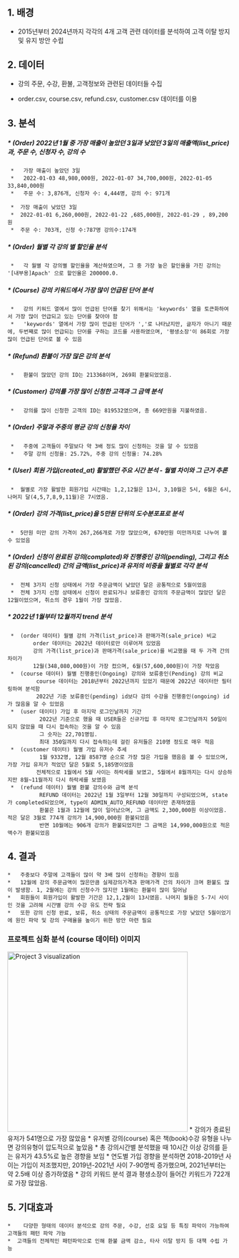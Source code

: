 ## **1. 배경**
*   2015년부터 2024년까지 각각의 4개 고객 관련 데이터를 분석하여 고객 이탈 방지 및 유지 방안 수립

## **2. 데이터**
*   강의 주문, 수강, 환불, 고객정보와 관련된 데이터들 수집
   - order.csv, course.csv, refund.csv, customer.csv 데이터를 이용


## **3. 분석** 

#####   *  (Order) 2022년 1월 중 가장 매출이 높았던 3일과 낮았던 3일의 매출액(list_price)과, 주문 수, 신청자 수, 강의 수 
     *   가장 매출이 높았던 3일
     *   2022-01-03 48,980,000원, 2022-01-07 34,700,000원, 2022-01-05 33,840,000원
     *   주문 수: 3,876개, 신청자 수: 4,444명, 강의 수: 971개
    
     *  가장 매출이 낮았던 3일
     *  2022-01-01 6,260,000원, 2022-01-22 ,685,000원, 2022-01-29 , 89,200원
     *  주문 수: 703개, 신청 수:787명 강의수:174개

#####   *  (Order) 월별 각 강의 별 할인율 분석
     *   각 월별 각 강의별 할인율을 계산하였으며, 그 중 가장 높은 할인율을 가진 강의는 '[내부용]Apach' 으로 할인율은 200000.0.

#####   *  (Course) 강의 키워드에서 가장 많이 언급된 단어 분석

     *   강의 키워드 열에서 많이 언급된 단어를 찾기 위해서는 'keywords' 열을 토큰화하여서 가장 많이 언급되고 있는 단어를 찾아야 함
     *   'keywords' 열에서 가장 많이 언급된 단어가 ','로 나타났지만, 글자가 아니기 때문에, 두번째로 많이 언급되는 단어를 구하는 코드를 사용하였으며, '평생소장'이 86회로 가장 많이 언급된 단어로 볼 수 있음

#####   *  (Refund) 환불이 가장 많은 강의 분석 
     *   환불이 많았던 강의 ID는 213368이며, 269회 환불되었었음.

#####   *  (Customer) 강의를 가장 많이 신청한 고객과 그 금액 분석
     *   강의를 많이 신청한 고객의 ID는 819532였으며, 총 669만원을 지불하였음.

#####   * (Order) 주말과 주중의 평균 강의 신청율 차이
     *   주중에 고객들이 주말보다 약 3배 정도 많이 신청하는 것을 알 수 있었음
     *   주말 강의 신청율: 25.72%, 주중 강의 신청율: 74.28%

#####   *  (User) 회원 가입(created_at) 활발했던 주요 시간 분석 - 월별 차이와 그 근거 추론
     *  월별로 가장 활발한 회원가입 시간때는 1,2,12월은 13시, 3,10월은 5시, 6월은 6시, 나머지 달(4,5,7,8,9,11월)은 7시였음.

#####   *  (Order) 강의 가격(list_price)을 5만원 단위의 도수분포표로 분석
     *  5만원 미만 강의 가격이 267,266개로 가장 많았으며, 670만원 미만까지로 나누어 볼 수 있었음

#####   *  (Order) 신청이 완료된 강의(complated)와 진행중인 강의(pending), 그리고 취소된 강의(cancelled) 간의 금액(list_price)과 유저의 비중을 월별로 각각 분석
     *  전체 3가지 신청 상태에서 가장 주문금액이 낮았던 달은 공통적으로 5월이었음
     *  전체 3가지 신청 상태에서 신청이 완료되거나 보류중인 강의의 주문금액이 많았던 달은 12월이었으며, 취소의 경우 1월이 가장 많았음.

#####   *  2022년 1월부터 12월까지 trend 분석
     *  (order 데이터) 월별 강의 가격(list_price)과 판매가격(sale_price) 비교
            order 데이터는 2022년 데이터로만 이루어져 있었음
            강의 가격(list_price)과 판매가격(sale_price)를 비교했을 때 두 가격 간의 차이가 
            12월(348,080,000원)이 가장 컸으며, 6월(57,600,000원)이 가장 작았음
     *  (course 데이터) 월별 진행중인(Ongoing) 강의와 보류중인(Pending) 강의 비교
             course 데이터는 2018년부터 2022년까지 있었기 때문에 2022년 데이터만 필터링하여 분석함
             2022년 기준 보류중인(pending) id보다 강의 수강을 진행중인(ongoing) id가 많음을 알 수 있었음
     *  (user 데이터) 가입 후 마지막 로그인날까지 기간
              2022년 기준으로 했을 때 USER들은 신규가입 후 마지막 로그인날까지 50일이 되지 않았을 때 다시 접속하는 것을 알 수 있음
              그 숫자는 22,701명임.
              최대 350일까지 다시 접속하는데 걸린 유저들은 210명 정도로 매우 적음
     *  (customer 데이터) 월별 가입 유저수 추세
              1월 9332명, 12월 8587명 순으로 가장 많은 가입을 했음음 볼 수 있었으며, 가장 가입 유저가 적었던 달은 5월로 5,185명이었음
             전체적으로 1월에서 5월 사이는 하락세를 보였고, 5월에서 8월까지는 다시 상승하지만 8월~11월까지 다시 하락세를 보였음
     *  (refund 데이터) 월별 환불 강의수와 금액 분석
              REFUND 데이터는 2022년 1월 3일부터 12월 30일까지 구성되었으며, state가 completed되었으며, type이 ADMIN_AUTO_REFUND 데이터만 존재하였음
              환불은 1월과 12월에 많이 일어났으며, 그 금액도 2,300,000원 이상이었음. 적은 달은 3월로 774개 강의가 14,900,000원 환불되었음
              반면 10월에는 906개 강의가 환불되었지만 그 금액은 14,990,000원으로 적은 액수가 환불되었음

 ## **4. 결과**
    *   주중보다 주말에 고객들이 많이 약 3배 많이 신청하는 경향이 있음
    *   12월에 강의 주문금액이 많은만큼 실제강의가격과 판매가격 간의 차이가 크며 환불도 많이 발생함. 1, 2월에는 강의 신청수가 많지만 1월에는 환불이 많이 일어남
    *   회원들이 회원가입이 활발한 기간은 12,1,2월이 13시였음. 나머지 월들은 5-7시 사이인 것을 고려해 시간별 강의 수강 유도 전략 필요
    *   또한 강의 신청 완료, 보류, 취소 상태의 주문금액이 공통적으로 가장 낮았던 5월이었기에 원인 파악 및 강의 구매율을 높이기 위한 방안 마련 필요

### **프로젝트 심화 분석 (course 데이터) 이미지**
<img width="404" alt="Project 3 visualization" src="https://github.com/Y-Junghye/Portfolio/assets/159558491/c3b019eb-6131-446c-a533-0564e82a217b">
      * 강의가 종료된 유저가 541명으로 가장 많았음
      * 유저별 강의(course) 혹은 책(book)수강 유형을 나누면 강의유형이 압도적으로 높았음
      * 총 강의시간별 분석했을 때 10시간 이상 강의를 듣는 유저가 43.5%로 높은 경향을 보임
      * 연도별 가입 경향을 분석하면 2018-2019년 사이는 가입이 저조했지만, 2019년-2021년 사이 7-90명씩 증가했으며, 2021년부터는 약 2.5배 이상 증가하였음
      * 강의 키워드 분석 결과 평생소장이 들어간 키워드가 722개로 가장 많았음.
    
## **5. 기대효과**
    *    다양한 형태의 데이터 분석으로 강의 주문, 수강, 선호 요일 등 특징 파악이 가능하여 고객들의 패턴 파악 가능
    *  고객들의 전체적인 패턴파악으로 인해 환불 금액 감소, 타사 이탈 방지 등 대책 수립 가능


